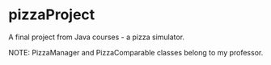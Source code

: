 # pizzaProject
A final project from Java courses - a pizza simulator.

NOTE: PizzaManager and PizzaComparable classes belong to my professor.
